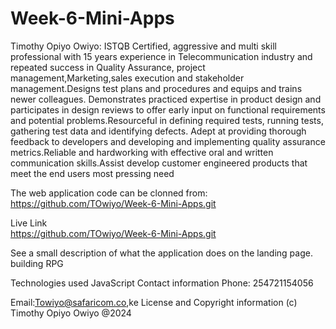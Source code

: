 # Week-6-Mini-Apps
Timothy Opiyo Owiyo:
ISTQB Certified, aggressive and multi skill professional with 15 years experience in Telecommunication industry and repeated success in Quality Assurance, project management,Marketing,sales execution and stakeholder management.Designs test plans and procedures and equips and trains newer colleagues. Demonstrates practiced expertise in product design and participates in design reviews to offer early input on functional requirements and potential problems.Resourceful in defining required tests, running tests, gathering test data and identifying defects. Adept at providing thorough feedback to developers and developing and implementing quality assurance metrics.Reliable and hardworking with effective oral and written communication skills.Assist develop customer engineered products that meet the end users most pressing need 

The web application code can be clonned from: https://github.com/TOwiyo/Week-6-Mini-Apps.git

Live Link  
https://github.com/TOwiyo/Week-6-Mini-Apps.git

See a small description of what the application does on the landing page.
building RPG 

Technologies used
JavaScript
Contact information
Phone: 254721154056

Email:Towiyo@safaricom.co,ke
License and Copyright information
(c) Timothy Opiyo Owiyo @2024